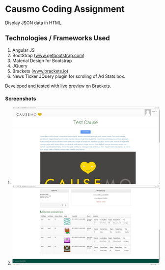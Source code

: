 # Causmo Coding Assignment 

 Display JSON data in HTML.

## Technologies / Frameworks Used

  1) Angular JS
  2) BootStrap (www.getbootstrap.com)
  3) Material Design for Bootstrap
  4) JQuery 
  5) Brackets (www.brackets.io)
  6) News Ticker JQuery plugin for scroling of Ad Stats box.


  Developed and tested with live preview on Brackets.

### Screenshots

1) ![Alt text](/img/screen1.png "ScreenShot 1")
2) ![Alt text](/img/screen2.png "ScreenShot 2")
